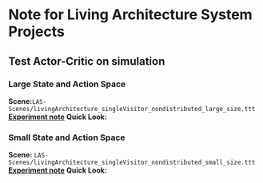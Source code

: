 # Note for Living Architecture System Projects

## Test Actor-Critic on simulation

### Large State and Action Space
**Scene:**`LAS-Scenes/livingArchitecture_singleVisitor_nondistributed_large_size.ttt`
[**Experiment note**](https://github.com/UWaterloo-ASL/LAS_Gym/blob/master/notebook/notebook_LASAgent_Actor_Critic.ipynb)
**Quick Look:**

### Small State and Action Space
**Scene:** `LAS-Scenes/livingArchitecture_singleVisitor_nondistributed_small_size.ttt`
[**Experiment note**](https://github.com/UWaterloo-ASL/LAS_Gym/blob/master/notebook/notebook_LASAgent_Actor_Critic_SamllSize_System.ipynb)
**Quick Look:**
